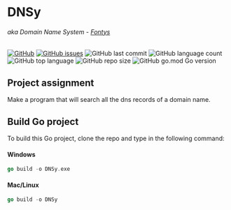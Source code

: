 # DNSy
###### aka Domain Name System - [Fontys](https://fhict.instructure.com/courses/12117/pages/applicaties?module_item_id=753300)

[![GitHub](https://img.shields.io/github/license/Philias2001/DNSy)](https://github.com/Philias2001/DNSy/blob/master/LICENSE) [![GitHub issues](https://img.shields.io/github/issues/Philias2001/DNSy)](https://github.com/Philias2001/DNSy/issues) ![GitHub last commit](https://img.shields.io/github/last-commit/Philias2001/DNSy)
![GitHub language count](https://img.shields.io/github/languages/count/Philias2001/DNSy) ![GitHub top language](https://img.shields.io/github/languages/top/Philias2001/DNSy) ![GitHub repo size](https://img.shields.io/github/repo-size/Philias2001/DNSy) ![GitHub go.mod Go version](https://img.shields.io/github/go-mod/go-version/Philias2001/DNSy)

## Project assignment
Make a program that will search all the dns records of a domain name.

## Build Go project
To build this Go project, clone the repo and type in the following command:
#### Windows
``` go
go build -o DNSy.exe
```
#### Mac/Linux
``` go
go build -o DNSy
```
